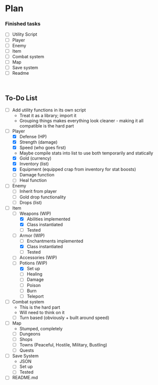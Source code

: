 # Plan

### Finished tasks

- [ ] Utility Script
- [ ] Player
- [ ] Enemy
- [ ] Item
- [ ] Combat system
- [ ] Map
- [ ] Save system
- [ ] Readme

<br/>

## To-Do List

- [ ] Add utility functions in its own script
	- Treat it as a library; import it
	- Grouping things makes everything look cleaner - making it all compatible is the hard part
- [ ] Player
	- [x] Defense (HP)
	- [x] Strength (damage)
	- [x] Speed (who goes first)
	- Maybe compile stats into list to use both temporarily and statically
	- [x] Gold (currency)
	- [x] Inventory (list)
	- [x] Equipment (equipped crap from inventory for stat boosts)
	- [ ] Damage function
	- [ ] Heal function
- [ ] Enemy
	- [ ] Inherit from player
	- [ ] Gold drop functionality
	- [ ] Drops (list)
- [ ] Item
	- [ ] Weapons (WIP)
		- [x] Abilities implemented
		- [x] Class instantiated
		- [ ] Tested
	- [ ] Armor (WIP)
		- [ ] Enchantments implemented
		- [x] Class instantiated
		- [ ] Tested
	- [ ] Accessories (WIP)
	- [ ] Potions (WIP)
		- [x] Set up
		- [ ] Healing
		- [ ] Damage
		- [ ] Poison
		- [ ] Burn
		- [ ] Teleport
- [ ] Combat system
	- This is the hard part
	- Will need to think on it
	- [ ] Turn based (obviously + built around speed)
- [ ] Map
	- Stumped, completely
	- [ ] Dungeons
	- [ ] Shops
	- [ ] Towns (Peaceful, Hostile, Military, Bustling)
	- [ ] Quests
- [ ] Save System
	- JSON
	- [ ] Set up
	- [ ] Tested
- [ ] README.md

